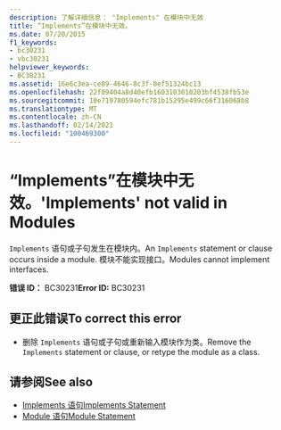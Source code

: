 ```yaml
---
description: 了解详细信息： "Implements" 在模块中无效
title: “Implements”在模块中无效。
ms.date: 07/20/2015
f1_keywords:
- bc30231
- vbc30231
helpviewer_keywords:
- BC30231
ms.assetid: 16e6c3ea-ce89-4646-8c3f-0ef51324bc13
ms.openlocfilehash: 22f09404a8d40efb1603103010203bf4538fb53e
ms.sourcegitcommit: 10e719780594efc781b15295e499c66f316068b8
ms.translationtype: MT
ms.contentlocale: zh-CN
ms.lasthandoff: 02/14/2021
ms.locfileid: "100469300"
---
```

# <a name="implements-not-valid-in-modules"></a><span data-ttu-id="c64b4-103">“Implements”在模块中无效。</span><span class="sxs-lookup"><span data-stu-id="c64b4-103">'Implements' not valid in Modules</span></span>

<span data-ttu-id="c64b4-104">`Implements` 语句或子句发生在模块内。</span><span class="sxs-lookup"><span data-stu-id="c64b4-104">An `Implements` statement or clause occurs inside a module.</span></span> <span data-ttu-id="c64b4-105">模块不能实现接口。</span><span class="sxs-lookup"><span data-stu-id="c64b4-105">Modules cannot implement interfaces.</span></span>  
  
 <span data-ttu-id="c64b4-106">**错误 ID：** BC30231</span><span class="sxs-lookup"><span data-stu-id="c64b4-106">**Error ID:** BC30231</span></span>  
  
## <a name="to-correct-this-error"></a><span data-ttu-id="c64b4-107">更正此错误</span><span class="sxs-lookup"><span data-stu-id="c64b4-107">To correct this error</span></span>  
  
- <span data-ttu-id="c64b4-108">删除 `Implements` 语句或子句或重新输入模块作为类。</span><span class="sxs-lookup"><span data-stu-id="c64b4-108">Remove the `Implements` statement or clause, or retype the module as a class.</span></span>  
  
## <a name="see-also"></a><span data-ttu-id="c64b4-109">请参阅</span><span class="sxs-lookup"><span data-stu-id="c64b4-109">See also</span></span>

- [<span data-ttu-id="c64b4-110">Implements 语句</span><span class="sxs-lookup"><span data-stu-id="c64b4-110">Implements Statement</span></span>](../language-reference/statements/implements-statement.md)
- [<span data-ttu-id="c64b4-111">Module 语句</span><span class="sxs-lookup"><span data-stu-id="c64b4-111">Module Statement</span></span>](../language-reference/statements/module-statement.md)
